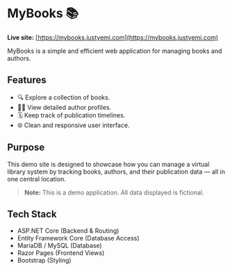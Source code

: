 # MyBooks 📚

**Live site:** [https://mybooks.justyemi.com](https://mybooks.justyemi.com)

MyBooks is a simple and efficient web application for managing books and authors.

## Features

- 🔍 Explore a collection of books.
- 🧑‍💼 View detailed author profiles.
- 🗓️ Keep track of publication timelines.
- 🌐 Clean and responsive user interface.

## Purpose

This demo site is designed to showcase how you can manage a virtual library system by tracking books, authors, and their publication data — all in one central location.

> **Note:** This is a demo application. All data displayed is fictional.

## Tech Stack

- ASP.NET Core (Backend & Routing)
- Entity Framework Core (Database Access)
- MariaDB / MySQL (Database)
- Razor Pages (Frontend Views)
- Bootstrap (Styling)




